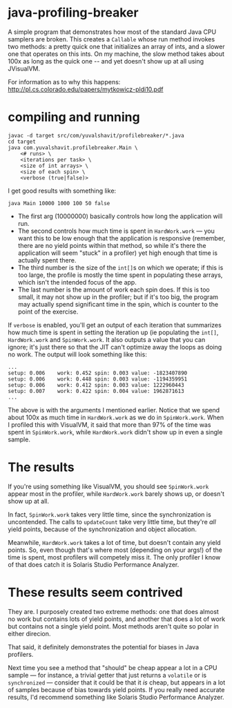 java-profiling-breaker
======================

A simple program that demonstrates how most of the standard Java CPU samplers are broken. This creates a `Callable` whose run method invokes two methods: a pretty quick one that initializes an array of ints, and a slower one that operates on this ints. On my machine, the slow method takes about 100x as long as the quick one -- and yet doesn't show up at all using JVisualVM.

For information as to why this happens: http://pl.cs.colorado.edu/papers/mytkowicz-pldi10.pdf

compiling and running
=====================

    javac -d target src/com/yuvalshavit/profilebreaker/*.java
    cd target
    java com.yuvalshavit.profilebreaker.Main \
        <# runs> \
        <iterations per task> \
        <size of int arrays> \
        <size of each spin> \
        <verbose (true|false)>

I get good results with something like:

    java Main 10000 1000 100 50 false

- The first arg (10000000) basically controls how long the application will run.
- The second controls how much time is spent in `HardWork.work` &mdash; you want this to be low enough that the application is responsive (remember, there are no yield points within that method, so while it's there the application will seem "stuck" in a profiler) yet high enough that time is actually spent there.
- The third number is the size of the `int[]`s on which we operate; if this is too large, the profile is mostly the time spent in populating these arrays, which isn't the intended focus of the app.
- The last number is the amount of work each spin does. If this is too small, it may not show up in the profiler; but if it's too big, the program may actually spend significant time in the spin, which is counter to the point of the exercise.

If `verbose` is enabled, you'll get an output of each iteration that summarizes how much time is spent in setting the iteration up (ie populating the `int[]`, `HardWork.work` and `SpinWork.work`. It also outputs a value that you can ignore; it's just there so that the JIT can't optimize away the loops as doing no work. The output will look something like this:

    ...
    setup: 0.006	work: 0.452	spin: 0.003	value: -1823407890
    setup: 0.006	work: 0.448	spin: 0.003	value: -1194359951
    setup: 0.006	work: 0.412	spin: 0.003	value: 1222960443
    setup: 0.007	work: 0.422	spin: 0.004	value: 1962871613
    ...

The above is with the arguments I mentioned earlier. Notice that we spend about 100x as much time in `HardWork.work` as we do in `SpinWork.work`. When I profiled this with VisualVM, it said that more than 97% of the time was spent in `SpinWork.work`, while `HardWork.work` didn't show up in even a single sample.

The results
===========

If you're using something like VisualVM, you should see `SpinWork.work` appear most in the profiler, while `HardWork.work` barely shows up, or doesn't show up at all.

In fact, `SpinWork.work` takes very little time, since the synchronization is uncontended. The calls to `updateCount` take very little time, but they're _all_ yield points, because of the synchronization and object allocation.

Meanwhile, `HardWork.work` takes a lot of time, but doesn't contain any yield points. So, even though that's where most (depending on your args!) of the time is spent, most profilers will competely miss it. The only profiler I know of that does catch it is Solaris Studio Performance Analyzer.

These results seem contrived
============================

They are. I purposely created two extreme methods: one that does almost no work but contains lots of yield points, and another that does a lot of work but contains not a single yield point. Most methods aren't quite so polar in either direcion.

That said, it definitely demonstrates the potential for biases in Java profilers.

Next time you see a method that "should" be cheap appear a lot in a CPU sample &mdash; for instance, a trivial getter that just returns a `volatile` or is `synchronized` &mdash; consider that it could be that it _is_ cheap, but appears in a lot of samples because of bias towards yield points. If you really need accurate results, I'd recommend something like Solaris Studio Performance Analyzer.
